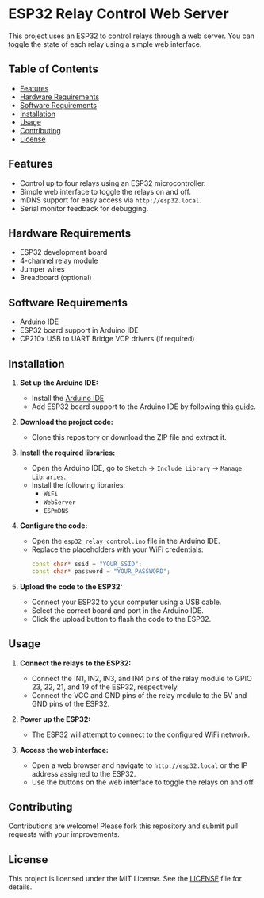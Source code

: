 # ESP32 Relay Control Web Server

This project uses an ESP32 to control relays through a web server. You can toggle the state of each relay using a simple web interface.

## Table of Contents

- [Features](#features)
- [Hardware Requirements](#hardware-requirements)
- [Software Requirements](#software-requirements)
- [Installation](#installation)
- [Usage](#usage)
- [Contributing](#contributing)
- [License](#license)

## Features

- Control up to four relays using an ESP32 microcontroller.
- Simple web interface to toggle the relays on and off.
- mDNS support for easy access via `http://esp32.local`.
- Serial monitor feedback for debugging.

## Hardware Requirements

- ESP32 development board
- 4-channel relay module
- Jumper wires
- Breadboard (optional)

## Software Requirements

- Arduino IDE
- ESP32 board support in Arduino IDE
- CP210x USB to UART Bridge VCP drivers (if required)

## Installation

1. **Set up the Arduino IDE:**
   - Install the [Arduino IDE](https://www.arduino.cc/en/software).
   - Add ESP32 board support to the Arduino IDE by following [this guide](https://docs.espressif.com/projects/arduino-esp32/en/latest/installing.html).

2. **Download the project code:**
   - Clone this repository or download the ZIP file and extract it.

3. **Install the required libraries:**
   - Open the Arduino IDE, go to `Sketch` -> `Include Library` -> `Manage Libraries`.
   - Install the following libraries:
     - `WiFi`
     - `WebServer`
     - `ESPmDNS`

4. **Configure the code:**
   - Open the `esp32_relay_control.ino` file in the Arduino IDE.
   - Replace the placeholders with your WiFi credentials:
     ```cpp
     const char* ssid = "YOUR_SSID";
     const char* password = "YOUR_PASSWORD";
     ```

5. **Upload the code to the ESP32:**
   - Connect your ESP32 to your computer using a USB cable.
   - Select the correct board and port in the Arduino IDE.
   - Click the upload button to flash the code to the ESP32.

## Usage

1. **Connect the relays to the ESP32:**
   - Connect the IN1, IN2, IN3, and IN4 pins of the relay module to GPIO 23, 22, 21, and 19 of the ESP32, respectively.
   - Connect the VCC and GND pins of the relay module to the 5V and GND pins of the ESP32.

2. **Power up the ESP32:**
   - The ESP32 will attempt to connect to the configured WiFi network.

3. **Access the web interface:**
   - Open a web browser and navigate to `http://esp32.local` or the IP address assigned to the ESP32.
   - Use the buttons on the web interface to toggle the relays on and off.

## Contributing

Contributions are welcome! Please fork this repository and submit pull requests with your improvements.

## License

This project is licensed under the MIT License. See the [LICENSE](LICENSE) file for details.
